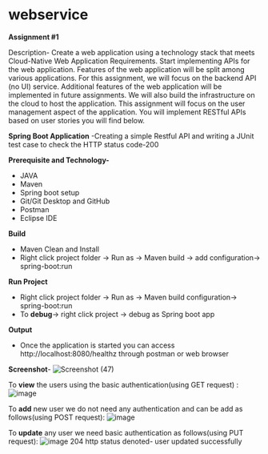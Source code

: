 # webservice
**Assignment #1**

Description-
Create a web application using a technology stack that meets Cloud-Native Web Application Requirements. Start implementing APIs for the web application. Features of the web application will be split among various applications. For this assignment, we will focus on the backend API (no UI) service. Additional features of the web application will be implemented in future assignments. We will also build the infrastructure on the cloud to host the application. This assignment will focus on the user management aspect of the application. You will implement RESTful APIs based on user stories you will find below.



**Spring Boot Application**
-Creating a simple Restful API and writing a JUnit test case to check the HTTP status code-200


**Prerequisite and Technology-** 
- JAVA
- Maven
- Spring boot setup
- Git/Git Desktop and GitHub
- Postman
- Eclipse IDE


**Build**
- Maven Clean and Install
- Right click project folder -> Run as -> Maven build -> add configuration-> spring-boot:run


**Run Project**
- Right click project folder -> Run as -> Maven build configuration-> spring-boot:run
- To **debug**-> right click project -> debug as Spring boot app

**Output**
- Once the application is started you can access http://localhost:8080/healthz through postman or web browser

**Screenshot**-
![Screenshot (47)](https://user-images.githubusercontent.com/90646523/153288772-eec38734-bd45-479a-bc3f-fd5383faf941.png)

To **view** the users using the basic authentication(using GET request) :
![image](https://user-images.githubusercontent.com/90646523/154387321-04cd296a-67ad-4d6d-867b-01a3117d8d8b.png)

To **add** new user we do not need any authentication and can be add as follows(using POST request):
![image](https://user-images.githubusercontent.com/90646523/154387558-433f2d8b-80b4-447c-889f-477cb703f7a7.png)

To **update** any user we need basic authentication as follows(using PUT request): 
![image](https://user-images.githubusercontent.com/90646523/154387774-b56308bb-db33-4458-a030-3bab81493013.png)
204 http status denoted- user updated successfully

